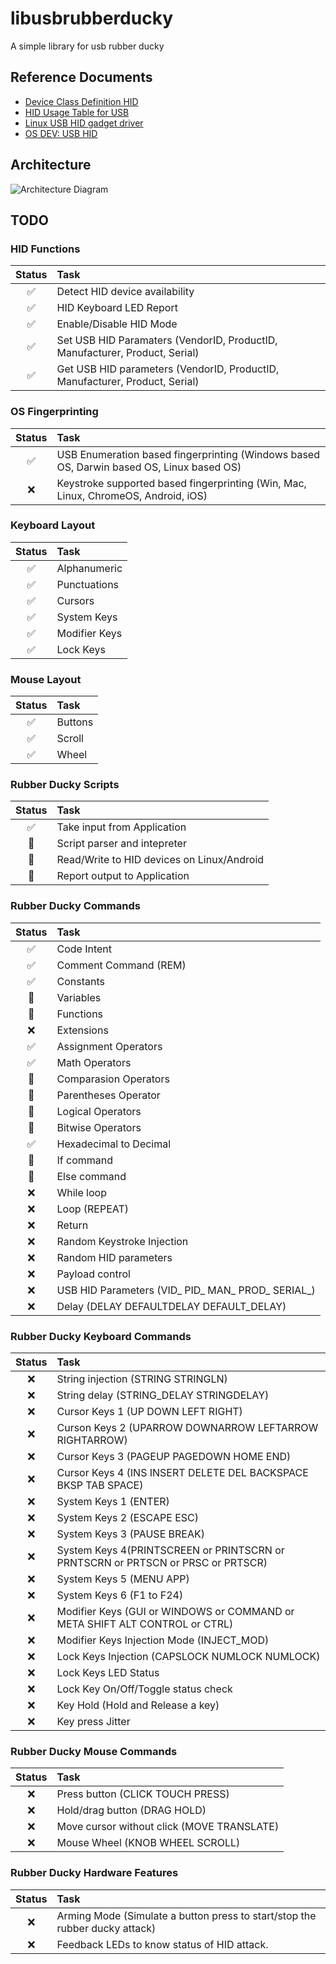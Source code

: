 # libusbrubberducky
A simple library for usb rubber ducky

## Reference Documents
- [Device Class Definition HID](https://usb.org/sites/default/files/hid1_11.pdf)
- [HID Usage Table for USB](https://www.usb.org/sites/default/files/hut1_3_0.pdf)
- [Linux USB HID gadget driver](https://docs.kernel.org/usb/gadget_hid.html)
- [OS DEV: USB HID](https://wiki.osdev.org/USB_Human_Interface_Devices)

## Architecture
![Architecture Diagram](https://raw.githubusercontent.com/mayankmetha/libusbrubberducky/main/architecture_diagram.svg "Architecture Diagram")

## TODO
### HID Functions
Status|Task
:---:|:---
✅|Detect HID device availability 
✅|HID Keyboard LED Report
✅|Enable/Disable HID Mode
✅|Set USB HID Paramaters (VendorID, ProductID, Manufacturer, Product, Serial)
✅|Get USB HID parameters (VendorID, ProductID, Manufacturer, Product, Serial)
### OS Fingerprinting
Status|Task
:---:|:---
✅|USB Enumeration based fingerprinting (Windows based OS, Darwin based OS, Linux based OS)
❌|Keystroke supported based fingerprinting (Win, Mac, Linux, ChromeOS, Android, iOS)
### Keyboard Layout
Status|Task
:---:|:---
✅|Alphanumeric
✅|Punctuations
✅|Cursors
✅|System Keys
✅|Modifier Keys
✅|Lock Keys
### Mouse Layout
Status|Task
:---:|:---
✅|Buttons
✅|Scroll
✅|Wheel
### Rubber Ducky Scripts
Status|Task
:---:|:---
✅|Take input from Application
🚧|Script parser and intepreter
🚧|Read/Write to HID devices on Linux/Android
🚧|Report output to Application
### Rubber Ducky Commands
Status|Task
:---:|:---
✅|Code Intent
✅|Comment Command (REM)
✅|Constants
🚧|Variables
🚧|Functions
❌|Extensions
✅|Assignment Operators
✅|Math Operators
🚧|Comparasion Operators
🚧|Parentheses Operator
🚧|Logical Operators
🚧|Bitwise Operators
✅|Hexadecimal to Decimal
🚧|If command
🚧|Else command
❌|While loop
❌|Loop (REPEAT)
❌|Return
❌|Random Keystroke Injection
❌|Random HID parameters
❌|Payload control
❌|USB HID Parameters (VID_ PID_ MAN_ PROD_ SERIAL_)
❌|Delay (DELAY DEFAULTDELAY DEFAULT_DELAY)
### Rubber Ducky Keyboard Commands
Status|Task
:---:|:---
❌|String injection (STRING STRINGLN)
❌|String delay (STRING_DELAY STRINGDELAY)
❌|Cursor Keys 1 (UP DOWN LEFT RIGHT)
❌|Curson Keys 2 (UPARROW DOWNARROW LEFTARROW RIGHTARROW)
❌|Cursor Keys 3 (PAGEUP PAGEDOWN HOME END)
❌|Cursor Keys 4 (INS INSERT DELETE DEL BACKSPACE BKSP TAB SPACE)
❌|System Keys 1 (ENTER)
❌|System Keys 2 (ESCAPE ESC)
❌|System Keys 3 (PAUSE BREAK)
❌|System Keys 4(PRINTSCREEN or PRINTSCRN or PRNTSCRN or PRTSCN or PRSC or PRTSCR)
❌|System Keys 5 (MENU APP)
❌|System Keys 6 (F1 to F24)
❌|Modifier Keys (GUI or WINDOWS or COMMAND or META SHIFT ALT CONTROL or CTRL)
❌|Modifier Keys Injection Mode (INJECT_MOD)
❌|Lock Keys Injection (CAPSLOCK NUMLOCK NUMLOCK)
❌|Lock Keys LED Status
❌|Lock Key On/Off/Toggle status check
❌|Key Hold (Hold and Release a key)
❌|Key press Jitter
### Rubber Ducky Mouse Commands
Status|Task
:---:|:---
❌|Press button (CLICK TOUCH PRESS)
❌|Hold/drag button (DRAG HOLD)
❌|Move cursor without click (MOVE TRANSLATE)
❌|Mouse Wheel (KNOB WHEEL SCROLL)
### Rubber Ducky Hardware Features
Status|Task
:---:|:---
❌|Arming Mode (Simulate a button press to start/stop the rubber ducky attack)
❌|Feedback LEDs to know status of HID attack.
